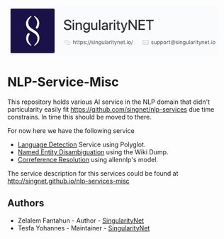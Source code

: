 ![singnetlogo](docs/assets/singnet-logo.jpg?raw=true 'SingularityNET')

# NLP-Service-Misc

This repository holds various AI service in the NLP domain that didn't particularity easily fit https://github.com/singnet/nlp-services due
time constrains. In time this should be moved to there. 

For now here we have the following service

* [Language Detection](language-detection/README.md) Service using Polyglot. 
* [Named Entity Disambiguation](named-entity-disambiguation/README.md) using the Wiki Dump. 
* [Correference Resolution](coreference-resolution/README.md) using allennlp's model. 


The service description for this services could be found at http://singnet.github.io/nlp-services-misc

Authors
-
* Zelalem Fantahun - Author - [SingularityNet](https://singularitynet.io)
* Tesfa Yohannes - Maintainer - [SingularityNet](https://singularitynet.io)


